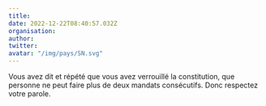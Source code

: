 ```yaml
---
title: 
date: 2022-12-22T08:40:57.032Z
organisation: 
author: 
twitter: 
avatar: "/img/pays/SN.svg"
---
```


Vous avez dit et répété que vous avez verrouillé la constitution, que personne ne peut faire plus de deux mandats consécutifs. Donc respectez votre parole.